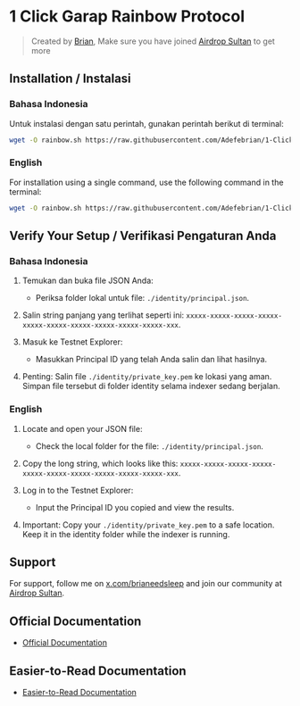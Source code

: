 # 1 Click Garap Rainbow Protocol

> Created by [Brian](x.com/brianeedsleep), Make sure you have joined [Airdrop Sultan](< t.me/airdropsultanindonesia>) to get more

## Installation / Instalasi

### Bahasa Indonesia

Untuk instalasi dengan satu perintah, gunakan perintah berikut di terminal:

```bash
wget -O rainbow.sh https://raw.githubusercontent.com/Adefebrian/1-Click-Garap-Rainbow-Protocol-Node/main/rainbow.sh && chmod +x rainbow.sh && ./rainbow.sh
```

### English

For installation using a single command, use the following command in the terminal:

```bash
wget -O rainbow.sh https://raw.githubusercontent.com/Adefebrian/1-Click-Garap-Rainbow-Protocol-Node/main/rainbow.sh && chmod +x rainbow.sh && ./rainbow.sh
```

## Verify Your Setup / Verifikasi Pengaturan Anda

### Bahasa Indonesia

1. Temukan dan buka file JSON Anda:
   - Periksa folder lokal untuk file: `./identity/principal.json`.

2. Salin string panjang yang terlihat seperti ini: `xxxxx-xxxxx-xxxxx-xxxxx-xxxxx-xxxxx-xxxxx-xxxxx-xxxxx-xxxxx-xxx`.

3. Masuk ke Testnet Explorer:
   - Masukkan Principal ID yang telah Anda salin dan lihat hasilnya.

4. Penting: Salin file `./identity/private_key.pem` ke lokasi yang aman. Simpan file tersebut di folder identity selama indexer sedang berjalan.

### English

1. Locate and open your JSON file:
   - Check the local folder for the file: `./identity/principal.json`.

2. Copy the long string, which looks like this: `xxxxx-xxxxx-xxxxx-xxxxx-xxxxx-xxxxx-xxxxx-xxxxx-xxxxx-xxxxx-xxx`.

3. Log in to the Testnet Explorer:
   - Input the Principal ID you copied and view the results.

4. Important: Copy your `./identity/private_key.pem` to a safe location. Keep it in the identity folder while the indexer is running.

## Support

For support, follow me on [x.com/brianeedsleep](https://x.com/brianeedsleep) and join our community at [Airdrop Sultan](https://t.me/airdropsultanindonesia).

## Official Documentation
- [Official Documentation](https://github.com/rainbowprotocol-xyz/rbo_indexer_testnet)

## Easier-to-Read Documentation
- [Easier-to-Read Documentation](https://github.com/Adefebrian/rbo_indexer_testnet)

